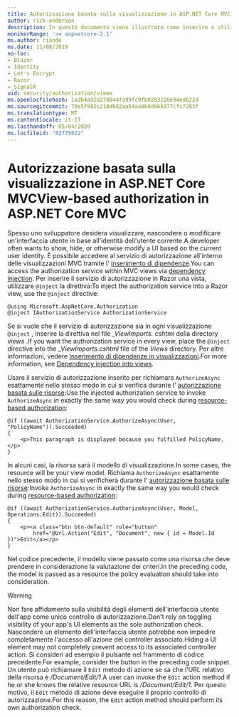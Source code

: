 ```yaml
---
title: Autorizzazione basata sulla visualizzazione in ASP.NET Core MVC
author: rick-anderson
description: In questo documento viene illustrato come inserire e utilizzare il servizio di autorizzazione all'interno di Razor una vista ASP.NET Core.
monikerRange: '>= aspnetcore-2.1'
ms.author: riande
ms.date: 11/08/2019
no-loc:
- Blazor
- Identity
- Let's Encrypt
- Razor
- SignalR
uid: security/authorization/views
ms.openlocfilehash: 1a3b4a92d270844fa99fc9fb0283226e94edb22d
ms.sourcegitcommit: 70e5f982c218db82aa54aa8b8d96b377cfc7283f
ms.translationtype: MT
ms.contentlocale: it-IT
ms.lasthandoff: 05/04/2020
ms.locfileid: "82775622"
---
```

# <a name="view-based-authorization-in-aspnet-core-mvc"></a><span data-ttu-id="76066-103">Autorizzazione basata sulla visualizzazione in ASP.NET Core MVC</span><span class="sxs-lookup"><span data-stu-id="76066-103">View-based authorization in ASP.NET Core MVC</span></span>

<span data-ttu-id="76066-104">Spesso uno sviluppatore desidera visualizzare, nascondere o modificare un'interfaccia utente in base all'identità dell'utente corrente.</span><span class="sxs-lookup"><span data-stu-id="76066-104">A developer often wants to show, hide, or otherwise modify a UI based on the current user identity.</span></span> <span data-ttu-id="76066-105">È possibile accedere al servizio di autorizzazione all'interno delle visualizzazioni MVC tramite l' [inserimento di dipendenze](xref:fundamentals/dependency-injection).</span><span class="sxs-lookup"><span data-stu-id="76066-105">You can access the authorization service within MVC views via [dependency injection](xref:fundamentals/dependency-injection).</span></span> <span data-ttu-id="76066-106">Per inserire il servizio di autorizzazione in Razor una vista, utilizzare `@inject` la direttiva:</span><span class="sxs-lookup"><span data-stu-id="76066-106">To inject the authorization service into a Razor view, use the `@inject` directive:</span></span>

```cshtml
@using Microsoft.AspNetCore.Authorization
@inject IAuthorizationService AuthorizationService
```

<span data-ttu-id="76066-107">Se si vuole che il servizio di autorizzazione sia in ogni visualizzazione `@inject` , inserire la direttiva nel file *_ViewImports. cshtml* della directory *views* .</span><span class="sxs-lookup"><span data-stu-id="76066-107">If you want the authorization service in every view, place the `@inject` directive into the *_ViewImports.cshtml* file of the *Views* directory.</span></span> <span data-ttu-id="76066-108">Per altre informazioni, vedere [Inserimento di dipendenze in visualizzazioni](xref:mvc/views/dependency-injection).</span><span class="sxs-lookup"><span data-stu-id="76066-108">For more information, see [Dependency injection into views](xref:mvc/views/dependency-injection).</span></span>

<span data-ttu-id="76066-109">Usare il servizio di autorizzazione inserito per richiamare `AuthorizeAsync` esattamente nello stesso modo in cui si verifica durante l' [autorizzazione basata sulle risorse](xref:security/authorization/resourcebased#security-authorization-resource-based-imperative):</span><span class="sxs-lookup"><span data-stu-id="76066-109">Use the injected authorization service to invoke `AuthorizeAsync` in exactly the same way you would check during [resource-based authorization](xref:security/authorization/resourcebased#security-authorization-resource-based-imperative):</span></span>

```cshtml
@if ((await AuthorizationService.AuthorizeAsync(User, "PolicyName")).Succeeded)
{
    <p>This paragraph is displayed because you fulfilled PolicyName.</p>
}
```

<span data-ttu-id="76066-110">In alcuni casi, la risorsa sarà il modello di visualizzazione.</span><span class="sxs-lookup"><span data-stu-id="76066-110">In some cases, the resource will be your view model.</span></span> <span data-ttu-id="76066-111">Richiama `AuthorizeAsync` esattamente nello stesso modo in cui si verificherà durante l' [autorizzazione basata sulle risorse](xref:security/authorization/resourcebased#security-authorization-resource-based-imperative):</span><span class="sxs-lookup"><span data-stu-id="76066-111">Invoke `AuthorizeAsync` in exactly the same way you would check during [resource-based authorization](xref:security/authorization/resourcebased#security-authorization-resource-based-imperative):</span></span>

```cshtml
@if ((await AuthorizationService.AuthorizeAsync(User, Model, Operations.Edit)).Succeeded)
{
    <p><a class="btn btn-default" role="button"
        href="@Url.Action("Edit", "Document", new { id = Model.Id })">Edit</a></p>
}
```

<span data-ttu-id="76066-112">Nel codice precedente, il modello viene passato come una risorsa che deve prendere in considerazione la valutazione dei criteri.</span><span class="sxs-lookup"><span data-stu-id="76066-112">In the preceding code, the model is passed as a resource the policy evaluation should take into consideration.</span></span>

> [!WARNING]
> <span data-ttu-id="76066-113">Non fare affidamento sulla visibilità degli elementi dell'interfaccia utente dell'app come unico controllo di autorizzazione.</span><span class="sxs-lookup"><span data-stu-id="76066-113">Don't rely on toggling visibility of your app's UI elements as the sole authorization check.</span></span> <span data-ttu-id="76066-114">Nascondere un elemento dell'interfaccia utente potrebbe non impedire completamente l'accesso all'azione del controller associato.</span><span class="sxs-lookup"><span data-stu-id="76066-114">Hiding a UI element may not completely prevent access to its associated controller action.</span></span> <span data-ttu-id="76066-115">Si consideri ad esempio il pulsante nel frammento di codice precedente.</span><span class="sxs-lookup"><span data-stu-id="76066-115">For example, consider the button in the preceding code snippet.</span></span> <span data-ttu-id="76066-116">Un utente può richiamare il `Edit` metodo di azione se sa che l'URL relativo della risorsa è */Document/Edit/1*.</span><span class="sxs-lookup"><span data-stu-id="76066-116">A user can invoke the `Edit` action method if he or she knows the relative resource URL is */Document/Edit/1*.</span></span> <span data-ttu-id="76066-117">Per questo motivo, il `Edit` metodo di azione deve eseguire il proprio controllo di autorizzazione.</span><span class="sxs-lookup"><span data-stu-id="76066-117">For this reason, the `Edit` action method should perform its own authorization check.</span></span>

